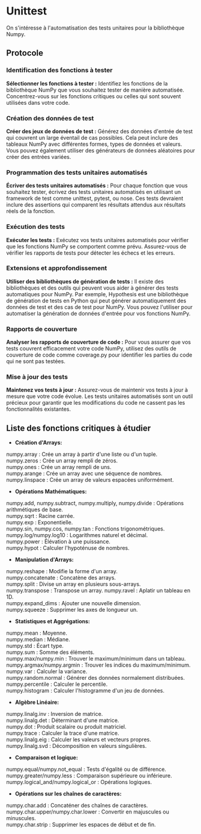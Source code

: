 # Unittest

On s'intéresse à l'automatisation des tests unitaires pour la bibliothèque Numpy.

## Protocole

### Identification des fonctions à tester

**Sélectionner les fonctions à tester :** Identifiez les fonctions de la bibliothèque NumPy que vous souhaitez tester de manière automatisée. Concentrez-vous sur les fonctions critiques ou celles qui sont souvent utilisées dans votre code.

### Création des données de test

**Créer des jeux de données de test :** Générez des données d'entrée de test qui couvrent un large éventail de cas possibles. Cela peut inclure des tableaux NumPy avec différentes formes, types de données et valeurs. Vous pouvez également utiliser des générateurs de données aléatoires pour créer des entrées variées.

### Programmation des tests unitaires automatisés

**Écriver des tests unitaires automatisés :** Pour chaque fonction que vous souhaitez tester, écrivez des tests unitaires automatisés en utilisant un framework de test comme unittest, pytest, ou nose. Ces tests devraient inclure des assertions qui comparent les résultats attendus aux résultats réels de la fonction.

### Exécution des tests

**Exécuter les tests :** Exécutez vos tests unitaires automatisés pour vérifier que les fonctions NumPy se comportent comme prévu. Assurez-vous de vérifier les rapports de tests pour détecter les échecs et les erreurs.

### Extensions et approfondissement

**Utiliser des bibliothèques de génération de tests :** Il existe des bibliothèques et des outils qui peuvent vous aider à générer des tests automatiques pour NumPy. Par exemple, Hypothesis est une bibliothèque de génération de tests en Python qui peut générer automatiquement des données de test et des cas de test pour NumPy. Vous pouvez l'utiliser pour automatiser la génération de données d'entrée pour vos fonctions NumPy.

### Rapports de couverture

**Analyser les rapports de couverture de code :** Pour vous assurer que vos tests couvrent efficacement votre code NumPy, utilisez des outils de couverture de code comme coverage.py pour identifier les parties du code qui ne sont pas testées.

### Mise à jour des tests

**Maintenez vos tests à jour :** Assurez-vous de maintenir vos tests à jour à mesure que votre code évolue. Les tests unitaires automatisés sont un outil précieux pour garantir que les modifications du code ne cassent pas les fonctionnalités existantes.

## Liste des fonctions critiques à étudier

- **Création d'Arrays:**

numpy.array : Crée un array à partir d'une liste ou d'un tuple.  
numpy.zeros : Crée un array rempli de zéros.  
numpy.ones : Crée un array rempli de uns.  
numpy.arange : Crée un array avec une séquence de nombres.  
numpy.linspace : Crée un array de valeurs espacées uniformément.  

- **Opérations Mathématiques:**

numpy.add, numpy.subtract, numpy.multiply, numpy.divide : Opérations arithmétiques de base.  
numpy.sqrt : Racine carrée.  
numpy.exp : Exponentielle.  
numpy.sin, numpy.cos, numpy.tan : Fonctions trigonométriques.  
numpy.log/numpy.log10 : Logarithmes naturel et décimal.  
numpy.power : Élévation à une puissance.  
numpy.hypot : Calculer l'hypoténuse de nombres.  

- **Manipulation d'Arrays:**

numpy.reshape : Modifie la forme d'un array.  
numpy.concatenate : Concatène des arrays.  
numpy.split : Divise un array en plusieurs sous-arrays.  
numpy.transpose : Transpose un array. 
numpy.ravel : Aplatir un tableau en 1D.  
numpy.expand_dims : Ajouter une nouvelle dimension.  
numpy.squeeze : Supprimer les axes de longueur un.  

- **Statistiques et Aggrégations:**

numpy.mean : Moyenne.  
numpy.median : Médiane.  
numpy.std : Écart type.  
numpy.sum : Somme des éléments.   
numpy.max/numpy.min : Trouver le maximum/minimum dans un tableau.  
numpy.argmax/numpy.argmin : Trouver les indices du maximum/minimum.  
numpy.var : Calculer la variance.  
numpy.random.normal : Générer des données normalement distribuées.  
numpy.percentile : Calculer le percentile.  
numpy.histogram : Calculer l'histogramme d'un jeu de données.  

- **Algèbre Linéaire:**

numpy.linalg.inv : Inversion de matrice.  
numpy.linalg.det : Déterminant d'une matrice.  
numpy.dot : Produit scalaire ou produit matriciel.   
numpy.trace : Calculer la trace d'une matrice.  
numpy.linalg.eig : Calculer les valeurs et vecteurs propres.  
numpy.linalg.svd : Décomposition en valeurs singulières.  

- **Comparaison et logique:**

numpy.equal/numpy.not_equal : Tests d'égalité ou de différence.  
numpy.greater/numpy.less : Comparaison supérieure ou inférieure.  
numpy.logical_and/numpy.logical_or : Opérations logiques.  

- **Opérations sur les chaînes de caractères:**

numpy.char.add : Concaténer des chaînes de caractères.  
numpy.char.upper/numpy.char.lower : Convertir en majuscules ou minuscules.  
numpy.char.strip : Supprimer les espaces de début et de fin.  






